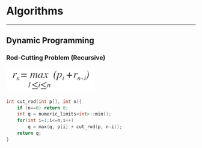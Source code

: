 # Algorithms
---
## Dynamic Programming

### Rod-Cutting Problem (Recursive)

![equation](img/cut_rod.png)

```c++
int cut_rod(int p[], int n){
    if (n==0) return 0;
    int q = numeric_limits<int>::min();
    for(int i=1;i<=n;i++)
        q = max(q, p[i] + cut_rod(p, n-i));
    return q;
}
```